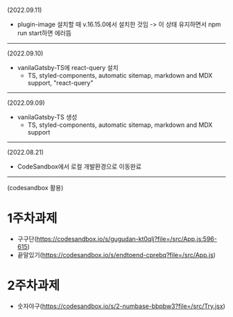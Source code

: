 (2022.09.11)
- plugin-image 설치할 때 v.16.15.0에서 설치한 것임 -> 이 상태 유지하면서 npm run start하면 에러뜸
***
(2022.09.10)
- vanilaGatsby-TS에 react-query 설치
  - TS, styled-components, automatic sitemap, markdown and MDX support, "react-query"
***
(2022.09.09)
- vanilaGatsby-TS 생성
  - TS, styled-components, automatic sitemap, markdown and MDX support 

***
(2022.08.21)
- CodeSandbox에서 로컬 개발환경으로 이동완료
***

(codesandbox 활용)
# 1주차과제
- 구구단(https://codesandbox.io/s/gugudan-kt0qlj?file=/src/App.js:596-615)
- 끝말있기(https://codesandbox.io/s/endtoend-cprebq?file=/src/App.js)
# 2주차과제
- 숫자야구(https://codesandbox.io/s/2-numbase-bbpbw3?file=/src/Try.jsx)


